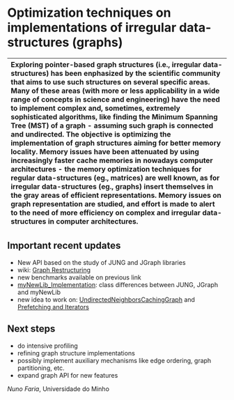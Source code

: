 # Optimization techniques on implementations of irregular data-structures (graphs) #
| Exploring pointer-based graph structures (i.e., irregular data-structures) has been enphasized by the scientific community that aims to use such structures on several specific areas. Many of these areas (with more or less applicability in a wide range of concepts in science and engineering) have the need to implement complex and, sometimes, extremely sophisticated algorithms, like finding the Minimum Spanning Tree (MST) of a graph - assuming such graph is connected and undirected. The objective is optimizing the implementation of graph structures aiming for better memory locality. Memory issues have been attenuated by using increasingly faster cache memories in nowadays computer architectures - the memory optimization techniques for regular data-structures (eg., matrices) are well known, as for irregular data-structures (eg., graphs) insert themselves in the gray areas of efficient representations. Memory issues on graph representation are studied, and effort is made to alert to the need of more efficiency on complex and irregular data-structures in computer architectures. |
|:----------------------------------------------------------------------------------------------------------------------------------------------------------------------------------------------------------------------------------------------------------------------------------------------------------------------------------------------------------------------------------------------------------------------------------------------------------------------------------------------------------------------------------------------------------------------------------------------------------------------------------------------------------------------------------------------------------------------------------------------------------------------------------------------------------------------------------------------------------------------------------------------------------------------------------------------------------------------------------------------------------------------------------------------------------------------------------------------------------------------------------|

## Important recent updates ##
  * New API based on the study of JUNG and JGraph libraries
  * wiki: [Graph Restructuring](http://code.google.com/p/ugl-uminho-cpd/wiki/Phase2_RestructuringAPI)
  * new benchmarks available on previous link
  * [myNewLib\_Implementation](http://code.google.com/p/ugl-uminho-cpd/wiki/myNewLib_Implementation): class differences between JUNG, JGraph and myNewLib
  * new idea to work on: [UndirectedNeighborsCachingGraph](http://code.google.com/p/ugl-uminho-cpd/issues/detail?id=7) and [Prefetching and Iterators](http://code.google.com/p/ugl-uminho-cpd/issues/detail?id=9)


## Next steps ##
  * do intensive profiling
  * refining graph structure implementations
  * possibly implement auxiliary mechanisms like edge ordering, graph partitioning, etc.
  * expand graph API for new features

_Nuno Faria_, Universidade do Minho